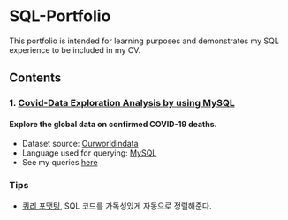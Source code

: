 # SQL-Portfolio
This portfolio is intended for learning purposes and demonstrates my SQL experience to be included in my CV.

## Contents
### 1. [Covid-Data Exploration Analysis by using MySQL](./Supermart%20Grocery%20Sales%20-%20Retail%20Analytics%20Dataset/)
#### Explore the global data on confirmed COVID-19 deaths.
* Dataset source: [Ourworldindata](https://ourworldindata.org/covid-deaths)
* Language used for querying: [MySQL](https://www.mysql.com)
* See my queries [here](./Covid_SQL_EDA_project.sql)

### Tips
- [쿼리 포맷팅](https://codebeautify.org/sqlformatter#), SQL 코드를 가독성있게 자동으로 정렬해준다.

